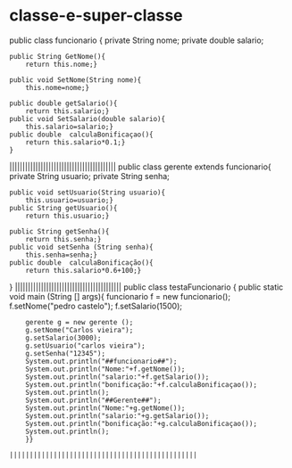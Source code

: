 # classe-e-super-classe
public class funcionario {
	private String nome;
	private double salario;
	
	
	public String GetNome(){
		return this.nome;}
	
	public void SetNome(String nome){
		this.nome=nome;}
	
	public double getSalario(){
		return this.salario;}
	public void SetSalario(double salario){
		this.salario=salario;}
	public double  calculaBonificaçao(){
		return this.salario*0.1;}
	}
  |||||||||||||||||||||||||||||||||||||||||
  public class gerente extends funcionario{
	private String usuario;
	private String senha;
	
	public void setUsuario(String usuario){
		this.usuario=usuario;}
	public String getUsuario(){
		return this.usuario;}
	
	public String getSenha(){
		return this.senha;}
	public void setSenha (String senha){
		this.senha=senha;}
	public double  calculaBonificação(){
		return this.salario*0.6+100;}
}
|||||||||||||||||||||||||||||||||||||||||
public class testaFuncionario {
	public static void main (String [] args){
		funcionario f = new funcionario();
		f.setNome("pedro castelo");
		f.setSalario(1500);
		
		gerente g = new gerente ();
		g.setNome("Carlos vieira");
		g.setSalario(3000);
		g.setUsuario("carlos vieira");
		g.setSenha("12345");
		System.out.println("##funcionario##"); 
		System.out.println("Nome:"+f.getNome());
		System.out.println("salario:"+f.getSalario());
		System.out.println("bonificação:"+f.calculaBonificaçao());
		System.out.println();
		System.out.println("##Gerente##"); 
		System.out.println("Nome:"+g.getNome());
		System.out.println("salario:"+g.getSalario());
		System.out.println("bonificação:"+g.calculaBonificaçao());
		System.out.println();
		}}
    
    |||||||||||||||||||||||||||||||||||||||||||||||
